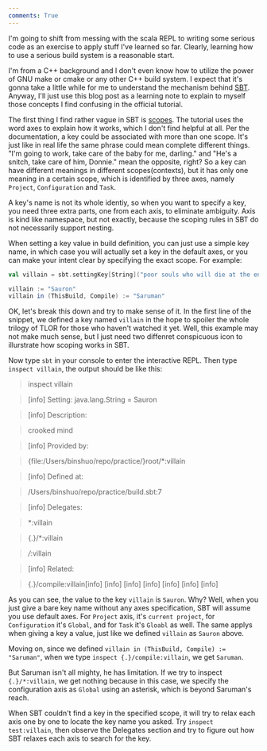 ```yaml
---
comments: True
---
```

I'm going to shift from messing with the scala REPL to writing some serious code as an exercise to apply stuff I've learned so far. Clearly, learning how to use a serious build system is a reasonable start.

I'm from a C++ background and I don't even know how to utilize the power of GNU make or cmake or any other C++ build system. I expect that it's gonna take a little while for me to understand the mechanism behind [SBT](http://www.scala-sbt.org/). Anyway, I'll just use this blog post as a learning note to explain to myself those concepts I find confusing in the official tutorial.

The first thing I find rather vague in SBT is [scopes](http://www.scala-sbt.org/0.13/tutorial/Scopes.html). The tutorial uses the word axes to explain how it works, which I don't find helpful at all. Per the documentation, a key could be associated with more than one scope. It's just like in real life the same phrase could mean complete different things. "I'm going to work, take care of the baby for me, darling." and "He's a snitch, take care of him, Donnie." mean the opposite, right? So a key can have different meanings in different scopes(contexts), but it has only one meaning in a certain scope, which is identified by three axes, namely `Project`, `Configuration` and `Task`.

A key's name is not its whole identiy, so when you want to specify a key, you need three extra parts, one from each axis, to eliminate ambiguity. Axis is kind like namespace, but not exactly, because the scoping rules in SBT do not necessarily support nesting.

When setting a key value in build definition, you can just use a simple key name, in which case you will actually set a key in the default axes, or you can make your intent clear by specifying the exact scope. For example:

```scala
val villain = sbt.settingKey[String]("poor souls who will die at the end of the book")

villain := "Sauron"
villain in (ThisBuild, Compile) := "Saruman"
```

OK, let's break this down and try to make sense of it. In the first line of the snippet, we defined a key named `villain` in the hope to spoiler the whole trilogy of TLOR for those who haven't watched it yet. Well, this example may not make much sense, but I just need two diffenret conspicuous icon to illurstrate how scoping works in SBT.

Now type `sbt` in your console to enter the interactive REPL. Then type `inspect villain`, the output should be like this:

> inspect villain

> [info] Setting: java.lang.String = Sauron

> [info] Description:

> crooked mind

> [info] Provided by:

> {file:/Users/binshuo/repo/practice/}root/*:villain

> [info] Defined at:

> /Users/binshuo/repo/practice/build.sbt:7

> [info] Delegates:

> *:villain

> {.}/*:villain

> */*:villain

> [info] Related:

> {.}/compile:villain[info] [info] [info] [info] [info] [info] [info] 

As you can see, the value to the key `villain` is `Sauron`. Why? Well, when you just give a bare key name without any axes specification, SBT will assume you use default axes. For `Project` axis, it's `current project`, for `Configuration` it's `Global`, and for `Task` it's `Gloabl` as well. The same applys when giving a key a value, just like we defined `villain` as `Sauron` above.

Moving on, since we defined `villain in (ThisBuild, Compile) := "Saruman"`, when we type `inspect {.}/compile:villain`, we get `Saruman`.

But Saruman isn't all mighty, he has limitation. If we try to inspect `{.}/*:villain`, we get nothing because in this case, we specify the configuration axis as `Global` using an asterisk, which is beyond Saruman's reach.

When SBT couldn't find a key in the specified scope, it will try to relax each axis one by one to locate the key name you asked. Try `inspect test:villain`, then observe the Delegates section and try to figure out how SBT relaxes each axis to search for the key.
